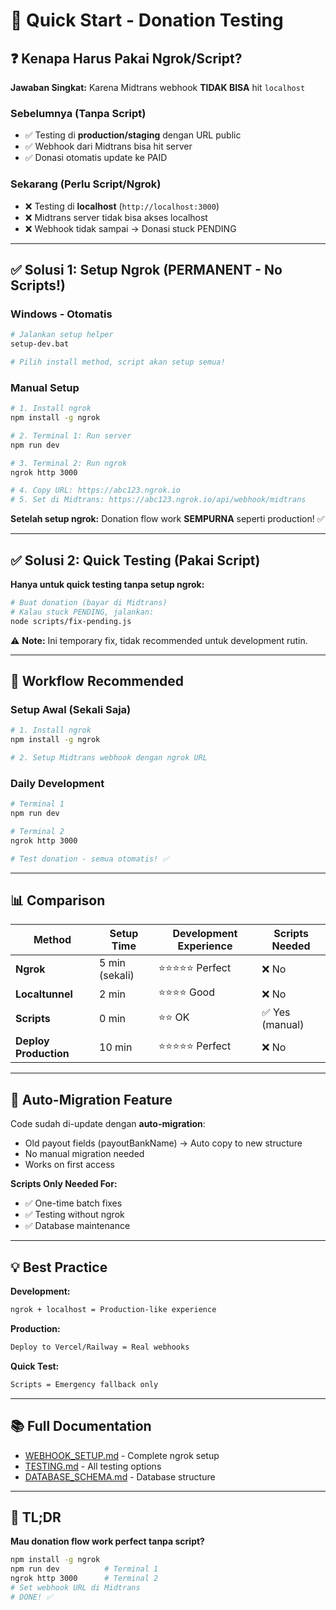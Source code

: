 # 🚀 Quick Start - Donation Testing

## ❓ Kenapa Harus Pakai Ngrok/Script?

**Jawaban Singkat:** Karena Midtrans webhook **TIDAK BISA** hit `localhost`

### Sebelumnya (Tanpa Script)
- ✅ Testing di **production/staging** dengan URL public
- ✅ Webhook dari Midtrans bisa hit server
- ✅ Donasi otomatis update ke PAID

### Sekarang (Perlu Script/Ngrok)  
- ❌ Testing di **localhost** (`http://localhost:3000`)
- ❌ Midtrans server tidak bisa akses localhost
- ❌ Webhook tidak sampai → Donasi stuck PENDING

---

## ✅ Solusi 1: Setup Ngrok (PERMANENT - No Scripts!)

### Windows - Otomatis
```bash
# Jalankan setup helper
setup-dev.bat

# Pilih install method, script akan setup semua!
```

### Manual Setup
```bash
# 1. Install ngrok
npm install -g ngrok

# 2. Terminal 1: Run server
npm run dev

# 3. Terminal 2: Run ngrok
ngrok http 3000

# 4. Copy URL: https://abc123.ngrok.io
# 5. Set di Midtrans: https://abc123.ngrok.io/api/webhook/midtrans
```

**Setelah setup ngrok:** Donation flow work **SEMPURNA** seperti production! ✅

---

## ✅ Solusi 2: Quick Testing (Pakai Script)

**Hanya untuk quick testing tanpa setup ngrok:**

```bash
# Buat donation (bayar di Midtrans)
# Kalau stuck PENDING, jalankan:
node scripts/fix-pending.js
```

⚠️ **Note:** Ini temporary fix, tidak recommended untuk development rutin.

---

## 🎯 Workflow Recommended

### Setup Awal (Sekali Saja)
```bash
# 1. Install ngrok
npm install -g ngrok

# 2. Setup Midtrans webhook dengan ngrok URL
```

### Daily Development
```bash
# Terminal 1
npm run dev

# Terminal 2 
ngrok http 3000

# Test donation - semua otomatis! ✅
```

---

## 📊 Comparison

| Method | Setup Time | Development Experience | Scripts Needed |
|--------|-----------|----------------------|----------------|
| **Ngrok** | 5 min (sekali) | ⭐⭐⭐⭐⭐ Perfect | ❌ No |
| **Localtunnel** | 2 min | ⭐⭐⭐⭐ Good | ❌ No |
| **Scripts** | 0 min | ⭐⭐ OK | ✅ Yes (manual) |
| **Deploy Production** | 10 min | ⭐⭐⭐⭐⭐ Perfect | ❌ No |

---

## 🔧 Auto-Migration Feature

Code sudah di-update dengan **auto-migration**:
- Old payout fields (payoutBankName) → Auto copy to new structure
- No manual migration needed
- Works on first access

**Scripts Only Needed For:**
- ✅ One-time batch fixes
- ✅ Testing without ngrok
- ✅ Database maintenance

---

## 💡 Best Practice

**Development:**
```bash
ngrok + localhost = Production-like experience
```

**Production:**
```bash
Deploy to Vercel/Railway = Real webhooks
```

**Quick Test:**
```bash
Scripts = Emergency fallback only
```

---

## 📚 Full Documentation

- [WEBHOOK_SETUP.md](./WEBHOOK_SETUP.md) - Complete ngrok setup
- [TESTING.md](./TESTING.md) - All testing options
- [DATABASE_SCHEMA.md](./DATABASE_SCHEMA.md) - Database structure

---

## 🎉 TL;DR

**Mau donation flow work perfect tanpa script?**

```bash
npm install -g ngrok
npm run dev          # Terminal 1
ngrok http 3000      # Terminal 2
# Set webhook URL di Midtrans
# DONE! ✅
```

